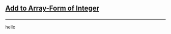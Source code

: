 <h2><a href="https://leetcode.com/problems/add-to-array-form-of-integer/submissions/898602502/">Add to Array-Form of Integer</a></h2><h3></h3><hr>hello